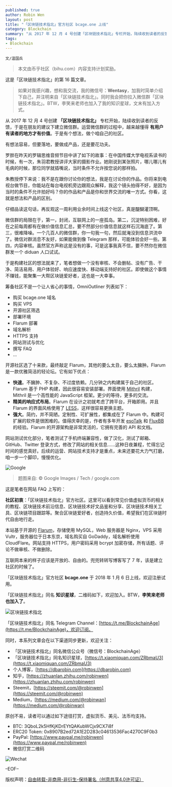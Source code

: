 ```yaml
---
published: true
author: Robin Wen
layout: post
title: "「区块链技术指北」官方社区 bcage.one 上线"
category: Blockchain
summary: "从 2017 年 12 月 4 号创建「区块链技术指北」专栏开始，陆续收到读者的反馈，于是在朋友的建议下建立微信群。运营微信群的过程中，越来越懂得有用户有读者的地方才有价值。于是有个想法，做个咱自己的社区。社区初衷：「区块链技术指北」官方社区。这里可以看到常见价值虚拟货币的相关的教程、区块链技术前沿信息、区块链技术好文品鉴和分享、区块链技术相关工具、区块链项目跟踪等。聚合区块链爱好者，创造持久价值，希望我们在区块链时代自由地行走。本站基于开源的 Flarum，存储使用 MySQL，Web 服务器是 Nginx，VPS 采用 Vultr，服务器位于日本东京，域名购买自 GoDaddy，域名解析使用 CloudFlare。网站支持 HTTPS，用户密码采用 bcrypt 加密存储，所有话题、评论不做审核、不做删除。互联网本来的样子应该是开放的、自由的。兜兜转转写博客写了 7 年，该是建立社区的时候了。「区块链技术指北」官方社区 bcage.one 于 2018 年 1 月 6 日上线，欢迎试用。"
tags:
- Blockchain
---
```


`文/温国兵`

> 本文由币乎社区（bihu.com）内容支持计划奖励。

这是「区块链技术指北」的第 16 篇文章。

> 如果对我感兴趣，想和我交流，我的微信号：**Wentasy**，加我时简单介绍下自己，并注明来自「区块链技术指北」。同时我会把你拉入微信群「区块链技术指北」。BTW，李笑来老师也加入了我的知识星球，文末有加入方式。

从 2017 年 12 月 4 号创建 **「区块链技术指北」** 专栏开始，陆续收到读者的反馈，于是在朋友的建议下建立微信群。运营微信群的过程中，越来越懂得 **有用户有读者的地方才有价值**。于是有个想法，做个咱自己的社区。

有想法容易，但要落地，要做成产品，还是要花功夫。

罗胖在昨天的罗辑思维音频节目中讲了如下的故事：在中国传媒大学电视系读书的时候，有一次，朱羽君教授讲评大家的摄影作业。她刚说到某张照片，哪儿哪儿有毛病的时候，那位同学就插嘴说，当时条件不允许按您说的那样拍。

朱教授停下来说：我不是在跟你讨论你的想法，我是在讨论你的作品。你将来到电视台做节目，你能站在每台电视机旁边跟观众解释，我这个镜头拍得不好，是因为当时的条件不允许拍好吗？你的作品和产品是你和世界交流的唯一方式。你看，这就是想法和产品的区别。

仔细品读这句话，再反观这一周利用业余时间上线这个社区，真是醍醐灌顶啊。

微信群的局限在于，第一，封闭，互联网上的一座孤岛。第二，沉淀特别困难，好在之前每周都有在做价值信息汇总，要不然部分价值信息就这样石沉海底了。第三，很难降噪。一个几百人的微信群，你一句我一句，然后就淹没到信息洪流中了。微信对群消息不友好，如果能做到像 Telegram 那样，可能体验会好一些。第四，内容审核。虽然官方声称这是没有的事，可是这事我真不信，要不然你在微信群发一个 diduan 人口试试。

于是构建社区的想法就来了，笔者想做一个没有审核、不会删帖、没有广告、干净、简洁易用、用户体验好、响应速度快、移动端支持好的社区。即使做这个事情不赚钱，能聚集一大帮区块链爱好者，这也是一大幸事。

筹备社区不是一个让人省心的事情，OmniOutliner 列表如下：

* 购买 bcage.one 域名
* 购买 VPS
* 开源社区筛选
* 部署环境
* Flarum 部署
* 域名解析
* HTTPS 支持
* 网站测试与优化
* 撰写 FAQ
* ...

开源社区选了十来款，最终敲定 Flarum，其他的要么太丑，要么太臃肿。Flarum 是一款优雅简洁的轻论坛。它有如下优点：

* **快速**。不臃肿、不复杂、不过度依赖。几分钟之内构建属于自己的社区。Flarum 基于 PHP 构建，因此很容易安装部署。界面使用 [Mithril](https://mithril.js.org) 构建，Mithril 是一个高性能的 JavaScript 框架。更少的等待，更多的交流。
* **精美的响应式布局**。Flarum 在设计之初就考虑了跨平台，开箱即用。并且 Flarum 的界面风格使用了 [LESS](http://lesscss.org)，这样很容易更换主题。
* **强大**。简约，并不简陋。定制性、可扩展性，都集成在了 Flarum 中。构建可扩展的软件是很困难的。值得庆幸的是，作者有多年开发 [esoTalk](https://esotalk.org) 和 [FluxBB](https://fluxbb.org) 的经验。Flarum 的开源架构是非常灵活的，它拥有完善的 API 和文档。

网站测试优化部分，笔者测试了手机终端兼容性，做了汉化，测试了邮箱、GitHub、Twitter 登录方式，修改了网站的相关信息……这种日夜兼程，忙得忘记时间的感觉真好。后续的运营、网站技术支持才是重点，未来还要花大力气打磨，咱一步一个脚印，慢慢优化。

![Google](https://i.imgur.com/3lyEZWR.jpg)

> 题图来自: © Google Images / Tech / google.com

这是笔者在网站 FAQ 上写的：

**社区初衷**：「区块链技术指北」官方社区。这里可以看到常见价值虚拟货币的相关的教程、区块链技术前沿信息、区块链技术好文品鉴和分享、区块链技术相关工具、区块链项目跟踪等。聚合区块链爱好者，创造持久价值，希望我们在区块链时代自由地行走。

本站基于开源的 [Flarum](https://github.com/flarum/flarum)，存储使用 MySQL，Web 服务器是 Nginx，VPS 采用 Vultr，服务器位于日本东京，域名购买自 GoDaddy，域名解析使用 CloudFlare。网站支持 HTTPS，用户密码采用 bcrypt 加密存储，所有话题、评论不做审核、不做删除。

互联网本来的样子应该是开放的、自由的。兜兜转转写博客写了 7 年，该是建立社区的时候了。

「区块链技术指北」官方社区 **bcage.one** 于 2018 年 1 月 6 日上线，欢迎注册试用。

「区块链技术指北」同名 **知识星球**，二维码如下，欢迎加入。BTW，**李笑来老师也加入了**。

![区块链技术指北](https://i.imgur.com/pQxlDqF.jpg)

「区块链技术指北」同名 Telegram Channel：[https://t.me/BlockchainAge](https://t.me/BlockchainAge)，欢迎订阅。

同时，本系列文章会在以下渠道同步更新，欢迎关注：

* 「区块链技术指北」同名微信公众号（微信号：BlockchainAge）
* 「区块链技术指北」同名知识星球，[https://t.xiaomiquan.com/ZRbmaU3](https://t.xiaomiquan.com/ZRbmaU3)
* 个人博客，[https://dbarobin.com](https://dbarobin.com)
* 知乎，[https://zhuanlan.zhihu.com/robinwen](https://zhuanlan.zhihu.com/robinwen)
* Steemit，[https://steemit.com/@robinwen](https://steemit.com/@robinwen)
* Medium，[https://medium.com/@robinwan](https://medium.com/@robinwan)

原创不易，读者可以通过如下途径打赏，虚拟货币、美元、法币均支持。

* BTC: 3QboL2k5HfKjKDrEYtQAKubWCjx9CX7i8f
* ERC20 Token: 0x8907B2ed72A1E2D283c04613536Fac4270C9F0b3
* PayPal: [https://www.paypal.me/robinwen](https://www.paypal.me/robinwen)
* 微信打赏二维码

![Wechat](https://i.imgur.com/SzoNl5b.jpg)

–EOF–

版权声明：[自由转载-非商用-非衍生-保持署名（创意共享4.0许可证）](http://creativecommons.org/licenses/by-nc-nd/4.0/deed.zh)
